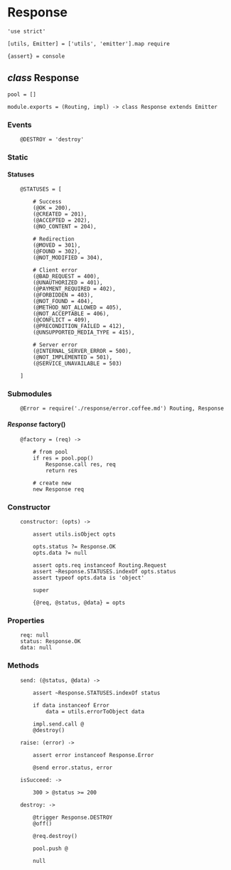 Response
========

	'use strict'

	[utils, Emitter] = ['utils', 'emitter'].map require

	{assert} = console

*class* Response
----------------

	pool = []

	module.exports = (Routing, impl) -> class Response extends Emitter

### Events

		@DESTROY = 'destroy'

### Static

#### Statuses

		@STATUSES = [

			# Success
			(@OK = 200),
			(@CREATED = 201),
			(@ACCEPTED = 202),
			(@NO_CONTENT = 204),

			# Redirection
			(@MOVED = 301),
			(@FOUND = 302),
			(@NOT_MODIFIED = 304),

			# Client error
			(@BAD_REQUEST = 400),
			(@UNAUTHORIZED = 401),
			(@PAYMENT_REQUIRED = 402),
			(@FORBIDDEN = 403),
			(@NOT_FOUND = 404),
			(@METHOD_NOT_ALLOWED = 405),
			(@NOT_ACCEPTABLE = 406),
			(@CONFLICT = 409),
			(@PRECONDITION_FAILED = 412),
			(@UNSUPPORTED_MEDIA_TYPE = 415),

			# Server error
			(@INTERNAL_SERVER_ERROR = 500),
			(@NOT_IMPLEMENTED = 501),
			(@SERVICE_UNAVAILABLE = 503)

		]

### Submodules

		@Error = require('./response/error.coffee.md') Routing, Response

#### *Response* factory()

		@factory = (req) ->

			# from pool
			if res = pool.pop()
				Response.call res, req
				return res

			# create new
			new Response req

### Constructor

		constructor: (opts) ->

			assert utils.isObject opts

			opts.status ?= Response.OK
			opts.data ?= null

			assert opts.req instanceof Routing.Request
			assert ~Response.STATUSES.indexOf opts.status
			assert typeof opts.data is 'object'

			super

			{@req, @status, @data} = opts

### Properties

		req: null
		status: Response.OK
		data: null

### Methods

		send: (@status, @data) ->

			assert ~Response.STATUSES.indexOf status

			if data instanceof Error
				data = utils.errorToObject data

			impl.send.call @
			@destroy()

		raise: (error) ->

			assert error instanceof Response.Error

			@send error.status, error

		isSucceed: ->

			300 > @status >= 200

		destroy: ->

			@trigger Response.DESTROY
			@off()

			@req.destroy()

			pool.push @

			null
